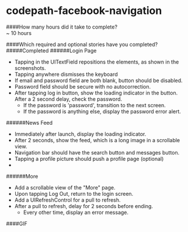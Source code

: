 codepath-facebook-navigation
============================

####How many hours did it take to complete?  
~ 10 hours  


####Which required and optional stories have you completed?  
#####Completed
######Login Page
- Tapping in the UITextField repositions the elements, as shown in the screenshots.
- Tapping anywhere dismisses the keyboard
- If email and password field are both blank, button should be disabled.
- Password field should be secure with no autocorrection.
- After tapping log in button, show the loading indicator in the button. After a 2 second delay, check the password.
	- If the password is 'password', transition to the next screen.
	- If the password is anything else, display the password error alert.

######News Feed
- Immediately after launch, display the loading indicator.
- After 2 seconds, show the feed, which is a long image in a scrollable view.
- Navigation bar should have the search button and messages button.
- Tapping a profile picture should push a profile page (optional)
- 

######More
- Add a scrollable view of the "More" page. 
- Upon tapping Log Out, return to the login screen.
- Add a UIRefreshControl for a pull to refresh.
- After a pull to refresh, delay for 2 seconds before ending.
	- Every other time, display an error message.
 

####GIF
